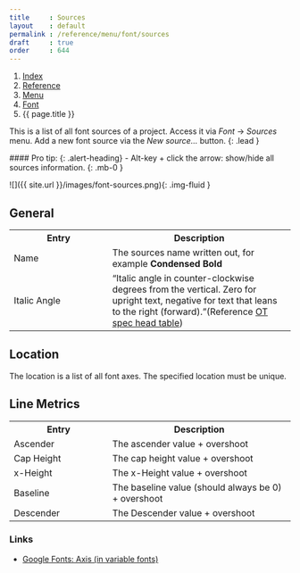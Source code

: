 ```yaml
---
title     : Sources
layout    : default
permalink : /reference/menu/font/sources
draft     : true
order     : 644
---
```


<nav aria-label="breadcrumb">
  <ol class="breadcrumb small">
    <li class="breadcrumb-item"><a href="{{ site.url }}">Index</a></li>
    <li class="breadcrumb-item"><a href="{{ site.url }}/reference">Reference</a></li>
    <li class="breadcrumb-item"><a href="{{ site.url }}/reference/menu">Menu</a></li>
    <li class="breadcrumb-item"><a href="{{ site.url }}/reference/menu/font">Font</a></li>
    <li class="breadcrumb-item active" aria-current="page">{{ page.title }}</li>
  </ol>
</nav>

This is a list of all font sources of a project. Access it via *Font* -> *Sources* menu. Add a new font source via the *New source...* button. 
{: .lead }

<div class="alert alert-primary mt-3" role="alert" markdown='1'>
#### Pro tip: 
{: .alert-heading}
- Alt-key + click the arrow: show/hide all sources information.
{: .mb-0 }
</div>

![]({{ site.url }}/images/font-sources.png){: .img-fluid }

General
-------

<table class='table table-hover'>
<tr>
<th width='35%'>Entry</th>
<th width='65%'>Description</th>
</tr>
<tr>
<td>Name</td>
<td>The sources name written out, for example <b>Condensed Bold</b></td>
</tr>
<tr>
<td>Italic Angle</td>
<td>“Italic angle in counter-clockwise degrees from the vertical. Zero for upright text, negative for text that leans to the right (forward).”(Reference <a href='https://learn.microsoft.com/en-us/typography/opentype/spec/post#header' target="_blank">OT spec head table</a>)</td>
</tr>
</table>

Location
-------
The location is a list of all font axes. The specified location must be unique.

Line Metrics
-------

<table class='table table-hover'>
<tr>
<th width='35%'>Entry</th>
<th width='65%'>Description</th>
</tr>
<tr>
<td>Ascender</td>
<td>The ascender value + overshoot</td>
</tr>
<tr>
<td>Cap Height</td>
<td>The cap height value + overshoot</td>
</tr>
<tr>
<td>x-Height</td>
<td>The x-Height value + overshoot</td>
</tr>
<tr>
<td>Baseline</td>
<td>The baseline value (should always be 0) + overshoot</td>
</tr>
<tr>
<td>Descender</td>
<td>The Descender value + overshoot</td>
</tr>
</table>


### Links

- [Google Fonts: Axis (in variable fonts)](https://fonts.google.com/knowledge/glossary/axis_in_variable_fonts)
